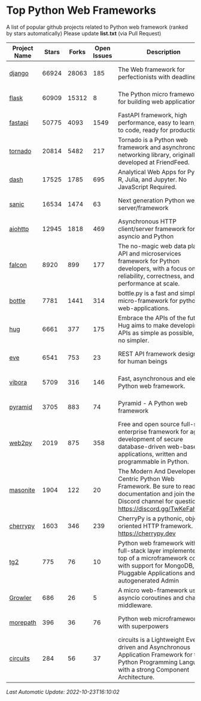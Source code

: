 # Top Python Web Frameworks
A list of popular github projects related to Python web framework (ranked by stars automatically)
Please update **list.txt** (via Pull Request)

| Project Name | Stars | Forks | Open Issues | Description | Last Commit |
| ------------ | ----- | ----- | ----------- | ----------- | ----------- |
| [django](https://github.com/django/django) | 66924 | 28063 | 185 | The Web framework for perfectionists with deadlines. | 2022-10-21 15:12:12 |
| [flask](https://github.com/pallets/flask) | 60909 | 15312 | 8 | The Python micro framework for building web applications. | 2022-10-05 03:09:06 |
| [fastapi](https://github.com/tiangolo/fastapi) | 50775 | 4093 | 1549 | FastAPI framework, high performance, easy to learn, fast to code, ready for production | 2022-10-20 11:15:56 |
| [tornado](https://github.com/tornadoweb/tornado) | 20814 | 5482 | 217 | Tornado is a Python web framework and asynchronous networking library, originally developed at FriendFeed. | 2022-10-15 15:40:46 |
| [dash](https://github.com/plotly/dash) | 17525 | 1785 | 695 | Analytical Web Apps for Python, R, Julia, and Jupyter. No JavaScript Required. | 2022-10-17 14:45:24 |
| [sanic](https://github.com/sanic-org/sanic) | 16534 | 1474 | 63 | Next generation Python web server/framework | Build fast. Run fast. | 2022-10-21 11:31:22 |
| [aiohttp](https://github.com/aio-libs/aiohttp) | 12945 | 1818 | 469 | Asynchronous HTTP client/server framework for asyncio and Python | 2022-10-22 23:01:23 |
| [falcon](https://github.com/falconry/falcon) | 8920 | 899 | 177 | The no-magic web data plane API and microservices framework for Python developers, with a focus on reliability, correctness, and performance at scale. | 2022-10-10 19:16:57 |
| [bottle](https://github.com/bottlepy/bottle) | 7781 | 1441 | 314 | bottle.py is a fast and simple micro-framework for python web-applications. | 2022-09-05 15:24:52 |
| [hug](https://github.com/hugapi/hug) | 6661 | 377 | 175 | Embrace the APIs of the future. Hug aims to make developing APIs as simple as possible, but no simpler. | 2020-08-10 05:07:26 |
| [eve](https://github.com/pyeve/eve) | 6541 | 753 | 23 | REST API framework designed for human beings | 2022-09-23 07:44:54 |
| [vibora](https://github.com/vibora-io/vibora) | 5709 | 316 | 146 | Fast, asynchronous and elegant Python web framework. | 2019-02-11 10:54:12 |
| [pyramid](https://github.com/Pylons/pyramid) | 3705 | 883 | 74 | Pyramid - A Python web framework | 2022-09-29 23:22:56 |
| [web2py](https://github.com/web2py/web2py) | 2019 | 875 | 358 | Free and open source full-stack enterprise framework for agile development of secure database-driven web-based applications, written and programmable in Python. | 2022-06-04 18:11:51 |
| [masonite](https://github.com/MasoniteFramework/masonite) | 1904 | 122 | 20 | The Modern And Developer Centric Python Web Framework. Be sure to read the documentation and join the Discord channel for questions: https://discord.gg/TwKeFahmPZ | 2022-10-21 17:22:02 |
| [cherrypy](https://github.com/cherrypy/cherrypy) | 1603 | 346 | 239 | CherryPy is a pythonic, object-oriented HTTP framework.      https://cherrypy.dev | 2022-07-17 20:36:25 |
| [tg2](https://github.com/TurboGears/tg2) | 775 | 76 | 10 | Python web framework with full-stack layer implemented on top of a microframework core with support for MongoDB, Pluggable Applications and autogenerated Admin | 2021-05-26 09:26:31 |
| [Growler](https://github.com/pyGrowler/Growler) | 686 | 26 | 5 | A micro web-framework using asyncio coroutines and chained middleware. | 2020-03-08 07:51:41 |
| [morepath](https://github.com/morepath/morepath) | 396 | 36 | 76 | Python web microframework with superpowers | 2022-05-29 18:09:39 |
| [circuits](https://github.com/circuits/circuits) | 284 | 56 | 37 | circuits is a Lightweight Event driven and Asynchronous Application Framework for the Python Programming Language with a strong Component Architecture. | 2021-11-04 22:25:25 |

*Last Automatic Update: 2022-10-23T16:10:02*